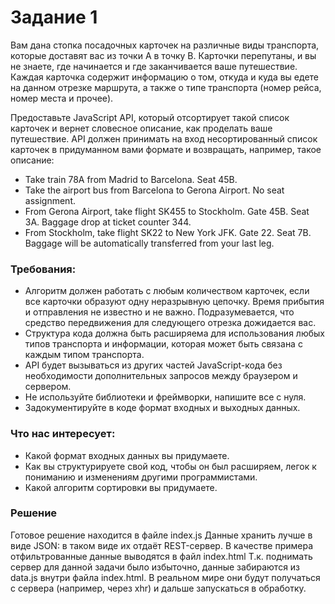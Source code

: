 # Задание 1

Вам дана стопка посадочных карточек на различные виды транспорта, которые доставят вас из точки A в точку B. Карточки перепутаны, и вы не знаете, где начинается и где заканчивается ваше путешествие. Каждая карточка содержит информацию о том, откуда и куда вы едете на данном отрезке маршрута, а также о типе транспорта (номер рейса, номер места и прочее).

Предоставьте JavaScript API, который отсортирует такой список карточек и вернет словесное описание, как проделать ваше путешествие. API должен принимать на вход несортированный список карточек в придуманном вами формате и возвращать, например, такое описание:
* Take train 78A from Madrid to Barcelona. Seat 45B.
* Take the airport bus from Barcelona to Gerona Airport. No seat assignment.
* From Gerona Airport, take flight SK455 to Stockholm. Gate 45B. Seat 3A. Baggage drop at ticket counter 344.
* From Stockholm, take flight SK22 to New York JFK. Gate 22. Seat 7B. Baggage will be automatically transferred from your last leg.

### Требования:
* Алгоритм должен работать с любым количеством карточек, если все карточки образуют одну неразрывную цепочку. Время прибытия и отправления не известно и не важно. Подразумевается, что средство передвижения для следующего отрезка дожидается вас.
* Структура кода должна быть расширяема для использования любых типов транспорта и информации, которая может быть связана с каждым типом транспорта.
* API будет вызываться из других частей JavaScript-кода без необходимости дополнительных запросов между браузером и сервером.
* Не используйте библиотеки и фреймворки, напишите все с нуля.
* Задокументируйте в коде формат входных и выходных данных.

### Что нас интересует:
* Какой формат входных данных вы придумаете.
* Как вы структурируете свой код, чтобы он был расширяем, легок к пониманию и изменениям другими программистами.
* Какой алгоритм сортировки вы придумаете.

### Решение
Готовое решение находится в файле index.js
Данные хранить лучше в виде JSON: в таком виде их отдаёт REST-сервер.
В качестве примера отфильтрованные данные выводятся в файл index.html
Т.к. поднимать сервер для данной задачи было избыточно, данные забираются из data.js внутри файла index.html. В реальном мире они будут получаться с сервера (например, через xhr) и дальше запускаться в обработку.
